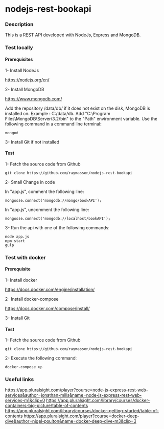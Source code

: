 # nodejs-rest-bookapi

### Description
This is a REST API developed with NodeJs, Express and MongoDB.

### Test locally
#### Prerequisites
1- Install NodeJs 

https://nodejs.org/en/

2- Install MongoDB

https://www.mongodb.com/

Add the repository /data/db/ if it does not exist on the disk, MongoDB is installed on. 
Example : C:/data/db. 
Add "C:\Program Files\MongoDB\Server\3.2\bin" to the "Path" environment variable.
Use the following command in a command line terminal:
```
mongod
```

3- Install Git if not installed

#### Test

1- Fetch the source code from Github
```
git clone https://github.com/raymasson/nodejs-rest-bookapi
```

2- Small Change in code

In "app.js", comment the following line:
```
mongoose.connect('mongodb://mongo/bookAPI');
```
In "app.js", uncomment the following line:
```
mongoose.connect('mongodb://localhost/bookAPI');
```

3- Run the api with one of the following commands:
```
node app.js
npm start
gulp
```

### Test with docker
#### Prerequisite
1- Install docker

https://docs.docker.com/engine/installation/

2- Install docker-compose

https://docs.docker.com/compose/install/

3- Install Git

#### Test
1- Fetch the source code from Github
```
git clone https://github.com/raymasson/nodejs-rest-bookapi
```

2- Execute the following command:
```
docker-compose up
```

### Useful links
https://app.pluralsight.com/player?course=node-js-express-rest-web-services&author=jonathan-mills&name=node-js-express-rest-web-services-m1&clip=0
https://app.pluralsight.com/library/courses/docker-containers-big-picture/table-of-contents
https://app.pluralsight.com/library/courses/docker-getting-started/table-of-contents
https://app.pluralsight.com/player?course=docker-deep-dive&author=nigel-poulton&name=docker-deep-dive-m3&clip=3

